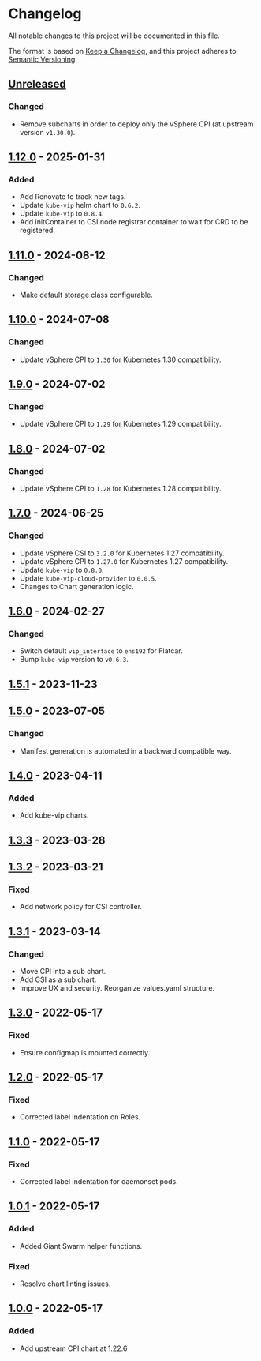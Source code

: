 # Changelog

All notable changes to this project will be documented in this file.

The format is based on [Keep a Changelog](https://keepachangelog.com/en/1.0.0/),
and this project adheres to [Semantic Versioning](https://semver.org/spec/v2.0.0.html).

## [Unreleased]

### Changed

- Remove subcharts in order to deploy only the vSphere CPI (at upstream version `v1.30.0`).

## [1.12.0] - 2025-01-31

### Added

- Add Renovate to track new tags.
- Update `kube-vip` helm chart to `0.6.2`.
- Update `kube-vip` to `0.8.4`.
- Add initContainer to CSI node registrar container to wait for CRD to be registered.

## [1.11.0] - 2024-08-12

### Changed

- Make default storage class configurable.

## [1.10.0] - 2024-07-08

### Changed

- Update vSphere CPI to `1.30` for Kubernetes 1.30 compatibility.

## [1.9.0] - 2024-07-02

### Changed

- Update vSphere CPI to `1.29` for Kubernetes 1.29 compatibility.

## [1.8.0] - 2024-07-02

### Changed

- Update vSphere CPI to `1.28` for Kubernetes 1.28 compatibility.

## [1.7.0] - 2024-06-25

### Changed

- Update vSphere CSI to `3.2.0` for Kubernetes 1.27 compatibility.
- Update vSphere CPI to `1.27.0` for Kubernetes 1.27 compatibility.
- Update `kube-vip` to `0.8.0`.
- Update `kube-vip-cloud-provider` to `0.0.5`.
- Changes to Chart generation logic.

## [1.6.0] - 2024-02-27

### Changed

- Switch default `vip_interface` to `ens192` for Flatcar.
- Bump `kube-vip` version to `v0.6.3`.

## [1.5.1] - 2023-11-23

## [1.5.0] - 2023-07-05

### Changed

- Manifest generation is automated in a backward compatible way.

## [1.4.0] - 2023-04-11

### Added

- Add kube-vip charts.

## [1.3.3] - 2023-03-28

## [1.3.2] - 2023-03-21

### Fixed

- Add network policy for CSI controller.

## [1.3.1] - 2023-03-14

### Changed

- Move CPI into a sub chart.
- Add CSI as a sub chart.
- Improve UX and security. Reorganize values.yaml structure.

## [1.3.0] - 2022-05-17

### Fixed

- Ensure configmap is mounted correctly.

## [1.2.0] - 2022-05-17

### Fixed

- Corrected label indentation on Roles.

## [1.1.0] - 2022-05-17

### Fixed

- Corrected label indentation for daemonset pods.

## [1.0.1] - 2022-05-17

### Added

- Added Giant Swarm helper functions.

### Fixed

- Resolve chart linting issues.

## [1.0.0] - 2022-05-17

### Added

- Add upstream CPI chart at 1.22.6

[Unreleased]: https://github.com/giantswarm/cloud-provider-vsphere-app/compare/v1.12.0...HEAD
[1.12.0]: https://github.com/giantswarm/cloud-provider-vsphere-app/compare/v1.11.0...v1.12.0
[1.11.0]: https://github.com/giantswarm/cloud-provider-vsphere-app/compare/v1.10.0...v1.11.0
[1.10.0]: https://github.com/giantswarm/cloud-provider-vsphere-app/compare/v1.9.0...v1.10.0
[1.9.0]: https://github.com/giantswarm/cloud-provider-vsphere-app/compare/v1.8.0...v1.9.0
[1.8.0]: https://github.com/giantswarm/cloud-provider-vsphere-app/compare/v1.7.0...v1.8.0
[1.7.0]: https://github.com/giantswarm/cloud-provider-vsphere-app/compare/v1.6.0...v1.7.0
[1.6.0]: https://github.com/giantswarm/cloud-provider-vsphere-app/compare/v1.5.1...v1.6.0
[1.5.1]: https://github.com/giantswarm/cloud-provider-vsphere-app/compare/v1.5.0...v1.5.1
[1.5.0]: https://github.com/giantswarm/cloud-provider-vsphere-app/compare/v1.4.0...v1.5.0
[1.4.0]: https://github.com/giantswarm/cloud-provider-vsphere-app/compare/v1.3.3...v1.4.0
[1.3.3]: https://github.com/giantswarm/cloud-provider-vsphere-app/compare/v1.3.2...v1.3.3
[1.3.2]: https://github.com/giantswarm/cloud-provider-vsphere-app/compare/v1.3.1...v1.3.2
[1.3.1]: https://github.com/giantswarm/cloud-provider-vsphere-app/compare/v1.4.0...v1.3.1
[1.4.0]: https://github.com/giantswarm/cloud-provider-vsphere-app/compare/v1.3.0...v1.4.0
[1.3.0]: https://github.com/giantswarm/cloud-provider-vsphere-app/compare/v1.2.0...v1.3.0
[1.2.0]: https://github.com/giantswarm/cloud-provider-vsphere-app/compare/v1.1.0...v1.2.0
[1.1.0]: https://github.com/giantswarm/cloud-provider-vsphere-app/compare/v1.0.1...v1.1.0
[1.0.1]: https://github.com/giantswarm/cloud-provider-vsphere-app/compare/v1.0.0...v1.0.1
[1.0.0]: https://github.com/giantswarm/cloud-provider-vsphere-app/releases/tag/v1.0.0
